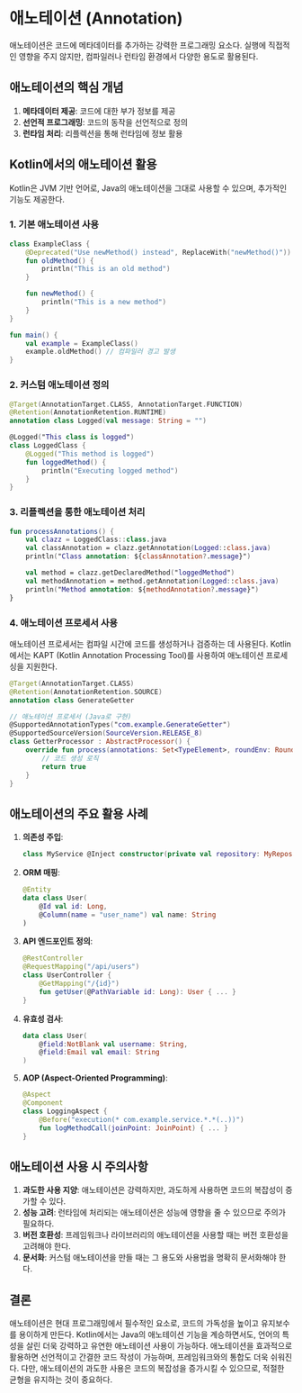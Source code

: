 # 애노테이션 (Annotation)

애노테이션은 코드에 메타데이터를 추가하는 강력한 프로그래밍 요소다. 실행에 직접적인 영향을 주지 않지만, 컴파일러나 런타임 환경에서 다양한 용도로 활용된다.

## 애노테이션의 핵심 개념

1. **메타데이터 제공**: 코드에 대한 부가 정보를 제공
2. **선언적 프로그래밍**: 코드의 동작을 선언적으로 정의
3. **런타임 처리**: 리플렉션을 통해 런타임에 정보 활용

## Kotlin에서의 애노테이션 활용

Kotlin은 JVM 기반 언어로, Java의 애노테이션을 그대로 사용할 수 있으며, 추가적인 기능도 제공한다.

### 1. 기본 애노테이션 사용

```kotlin
class ExampleClass {
    @Deprecated("Use newMethod() instead", ReplaceWith("newMethod()"))
    fun oldMethod() {
        println("This is an old method")
    }

    fun newMethod() {
        println("This is a new method")
    }
}

fun main() {
    val example = ExampleClass()
    example.oldMethod() // 컴파일러 경고 발생
}
```

### 2. 커스텀 애노테이션 정의

```kotlin
@Target(AnnotationTarget.CLASS, AnnotationTarget.FUNCTION)
@Retention(AnnotationRetention.RUNTIME)
annotation class Logged(val message: String = "")

@Logged("This class is logged")
class LoggedClass {
    @Logged("This method is logged")
    fun loggedMethod() {
        println("Executing logged method")
    }
}
```

### 3. 리플렉션을 통한 애노테이션 처리

```kotlin
fun processAnnotations() {
    val clazz = LoggedClass::class.java
    val classAnnotation = clazz.getAnnotation(Logged::class.java)
    println("Class annotation: ${classAnnotation?.message}")

    val method = clazz.getDeclaredMethod("loggedMethod")
    val methodAnnotation = method.getAnnotation(Logged::class.java)
    println("Method annotation: ${methodAnnotation?.message}")
}
```

### 4. 애노테이션 프로세서 사용

애노테이션 프로세서는 컴파일 시간에 코드를 생성하거나 검증하는 데 사용된다. Kotlin에서는 KAPT (Kotlin Annotation Processing Tool)를 사용하여 애노테이션 프로세싱을 지원한다.

```kotlin
@Target(AnnotationTarget.CLASS)
@Retention(AnnotationRetention.SOURCE)
annotation class GenerateGetter

// 애노테이션 프로세서 (Java로 구현)
@SupportedAnnotationTypes("com.example.GenerateGetter")
@SupportedSourceVersion(SourceVersion.RELEASE_8)
class GetterProcessor : AbstractProcessor() {
    override fun process(annotations: Set<TypeElement>, roundEnv: RoundEnvironment): Boolean {
        // 코드 생성 로직
        return true
    }
}
```

## 애노테이션의 주요 활용 사례

1. **의존성 주입**:

   ```kotlin
   class MyService @Inject constructor(private val repository: MyRepository)
   ```

2. **ORM 매핑**:

   ```kotlin
   @Entity
   data class User(
       @Id val id: Long,
       @Column(name = "user_name") val name: String
   )
   ```

3. **API 엔드포인트 정의**:

   ```kotlin
   @RestController
   @RequestMapping("/api/users")
   class UserController {
       @GetMapping("/{id}")
       fun getUser(@PathVariable id: Long): User { ... }
   }
   ```

4. **유효성 검사**:

   ```kotlin
   data class User(
       @field:NotBlank val username: String,
       @field:Email val email: String
   )
   ```

5. **AOP (Aspect-Oriented Programming)**:

   ```kotlin
   @Aspect
   @Component
   class LoggingAspect {
       @Before("execution(* com.example.service.*.*(..))")
       fun logMethodCall(joinPoint: JoinPoint) { ... }
   }
   ```

## 애노테이션 사용 시 주의사항

1. **과도한 사용 지양**: 애노테이션은 강력하지만, 과도하게 사용하면 코드의 복잡성이 증가할 수 있다.
2. **성능 고려**: 런타임에 처리되는 애노테이션은 성능에 영향을 줄 수 있으므로 주의가 필요하다.
3. **버전 호환성**: 프레임워크나 라이브러리의 애노테이션을 사용할 때는 버전 호환성을 고려해야 한다.
4. **문서화**: 커스텀 애노테이션을 만들 때는 그 용도와 사용법을 명확히 문서화해야 한다.

## 결론

애노테이션은 현대 프로그래밍에서 필수적인 요소로, 코드의 가독성을 높이고 유지보수를 용이하게 만든다. Kotlin에서는 Java의 애노테이션 기능을 계승하면서도, 언어의 특성을 살린 더욱 강력하고 유연한 애노테이션 사용이 가능하다. 애노테이션을 효과적으로 활용하면 선언적이고 간결한 코드 작성이 가능하며, 프레임워크와의 통합도 더욱 쉬워진다. 다만, 애노테이션의 과도한 사용은 코드의 복잡성을 증가시킬 수 있으므로, 적절한 균형을 유지하는 것이 중요하다.
